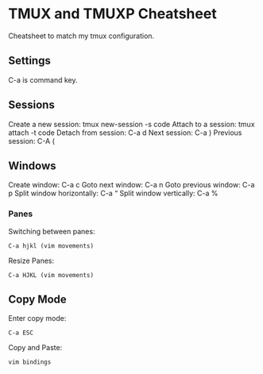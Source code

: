 # TMUX and TMUXP Cheatsheet
Cheatsheet to match my tmux configuration. 

## Settings
C-a is command key.

## Sessions
Create a new session:
    tmux new-session -s code
Attach to a session:
    tmux attach -t code
Detach from session:
    C-a d
Next session:
    C-a )
Previous session:
    C-A (

## Windows
Create window: 
    C-a c
Goto next window: 
    C-a n
Goto previous window:
    C-a p
Split window horizontally: 
    C-a “
Split window vertically:
    C-a %

### Panes
Switching between panes: 

    C-a hjkl (vim movements)

Resize Panes: 

    C-a HJKL (vim movements)

## Copy Mode
Enter copy mode:

    C-a ESC
Copy and Paste: 

    vim bindings



